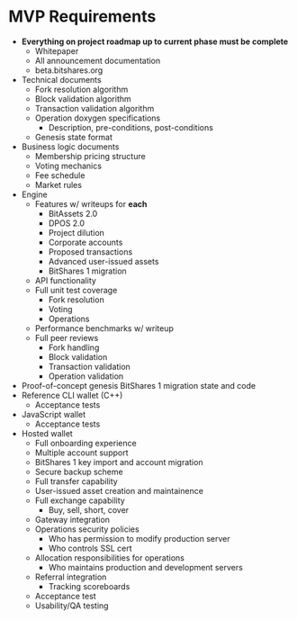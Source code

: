 # MVP Requirements

- **Everything on project roadmap up to current phase must be complete**
  * Whitepaper
  * All announcement documentation
  * beta.bitshares.org
- Technical documents
  * Fork resolution algorithm
  * Block validation algorithm
  * Transaction validation algorithm
  * Operation doxygen specifications
    - Description, pre-conditions, post-conditions
  * Genesis state format
- Business logic documents
  * Membership pricing structure
  * Voting mechanics
  * Fee schedule
  * Market rules
- Engine
  * Features w/ writeups for **each**
    - BitAssets 2.0
    - DPOS 2.0
    - Project dilution
    - Corporate accounts
    - Proposed transactions
    - Advanced user-issued assets
    - BitShares 1 migration
  * API functionality
  * Full unit test coverage
    - Fork resolution
    - Voting
    - Operations
  * Performance benchmarks w/ writeup
  * Full peer reviews
    - Fork handling
    - Block validation
    - Transaction validation
    - Operation validation
- Proof-of-concept genesis BitShares 1 migration state and code
- Reference CLI wallet (C++)
  * Acceptance tests
- JavaScript wallet
  * Acceptance tests
- Hosted wallet
  * Full onboarding experience
  * Multiple account support
  * BitShares 1 key import and account migration
  * Secure backup scheme
  * Full transfer capability
  * User-issued asset creation and maintainence
  * Full exchange capability
    - Buy, sell, short, cover
  * Gateway integration
  * Operations security policies
    - Who has permission to modify production server
    - Who controls SSL cert
  * Allocation responsibilities for operations
    - Who maintains production and development servers
  * Referral integration
    - Tracking scoreboards
  * Acceptance test
  * Usability/QA testing
